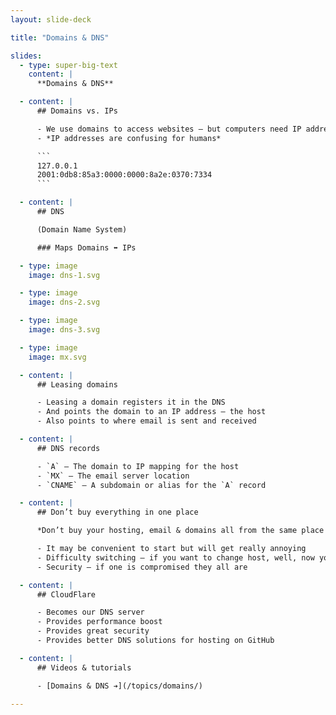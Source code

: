 ```yaml
---
layout: slide-deck

title: "Domains & DNS"

slides:
  - type: super-big-text
    content: |
      **Domains & DNS**

  - content: |
      ## Domains vs. IPs

      - We use domains to access websites — but computers need IP addresses
      - *IP addresses are confusing for humans*

      ```
      127.0.0.1
      2001:0db8:85a3:0000:0000:8a2e:0370:7334
      ```

  - content: |
      ## DNS

      (Domain Name System)

      ### Maps Domains ⬌ IPs

  - type: image
    image: dns-1.svg

  - type: image
    image: dns-2.svg

  - type: image
    image: dns-3.svg

  - type: image
    image: mx.svg

  - content: |
      ## Leasing domains

      - Leasing a domain registers it in the DNS
      - And points the domain to an IP address — the host
      - Also points to where email is sent and received

  - content: |
      ## DNS records

      - `A` — The domain to IP mapping for the host
      - `MX` — The email server location
      - `CNAME` — A subdomain or alias for the `A` record

  - content: |
      ## Don’t buy everything in one place

      *Don’t buy your hosting, email & domains all from the same place!*

      - It may be convenient to start but will get really annoying
      - Difficulty switching — if you want to change host, well, now you likely have to change all services
      - Security — if one is compromised they all are

  - content: |
      ## CloudFlare

      - Becomes our DNS server
      - Provides performance boost
      - Provides great security
      - Provides better DNS solutions for hosting on GitHub

  - content: |
      ## Videos & tutorials

      - [Domains & DNS ➔](/topics/domains/)

---
```

